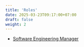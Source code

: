 ```yaml
---
title: 'Roles'
date: 2025-03-23T09:17:00+07:00
draft: false
weight: 2
---
```


- [Software Engineering Manager](./software-engineering-manager/)
